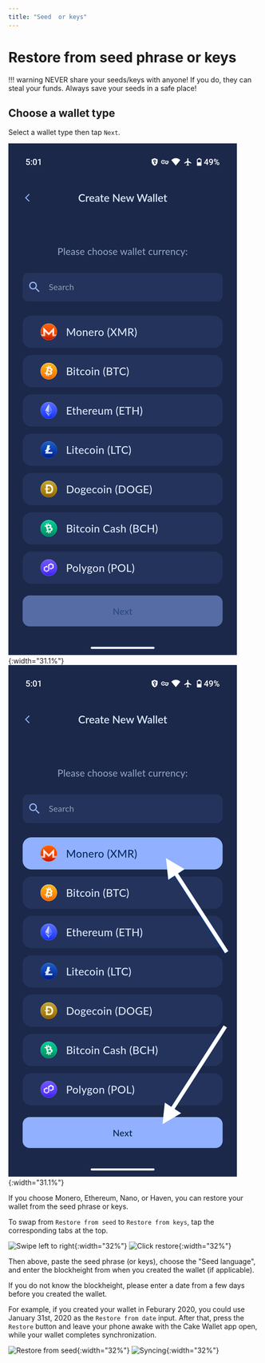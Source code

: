 ```yaml
---
title: "Seed  or keys"
---
```


# Restore from seed phrase or keys

!!! warning
    NEVER share your seeds/keys with anyone! If you do, they can steal your funds. Always save your seeds in a safe place!

## Choose a wallet type

Select a wallet type then tap `Next`.

![Choose wallet type](../setup/assets1.png){:width="31.1%"}
![Choose wallet type](../setup/assets2.png){:width="31.1%"}

<!-- ## Import seed phrase or keys
=== "Import seed phrase"

    Test

=== "Import keys"

    Test -->

If you choose Monero, Ethereum, Nano, or Haven, you can restore your wallet from the seed phrase or keys.

To swap from `Restore from seed` to `Restore from keys`, tap the corresponding tabs at the top.

![Swipe left to right](seed.png){:width="32%"}
![Click restore](keys.png){:width="32%"}

Then above, paste the seed phrase (or keys), choose the "Seed language", and enter the blockheight from when you created the wallet (if applicable).

If you do not know the blockheight, please enter a date from a few days before you created the wallet.

For example, if you created your wallet in Feburary 2020, you could use January 31st, 2020 as the `Restore from date` input. After that, press the `Restore` button and leave your phone awake with the Cake Wallet app open, while your wallet completes synchronization.

![Restore from seed](filled.png){:width="32%"}
![Syncing](dashboard.png){:width="32%"}